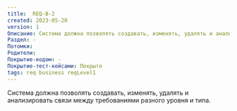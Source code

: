 ```yaml
---
title:  REQ-B-2
created: 2023-05-20
version: 1
Описание: Система должна позволять создавать, изменять, удалять и анализировать связи между требованиями разного уровня и типа.
Раздел: -
Потомки:
Родители:
Покрытие-кодом: -
Покрытие-тест-кейсами: Покрыто
tags: req business reqLevel1
---
```


Система должна позволять создавать, изменять, удалять и анализировать связи между требованиями разного уровня и типа.


